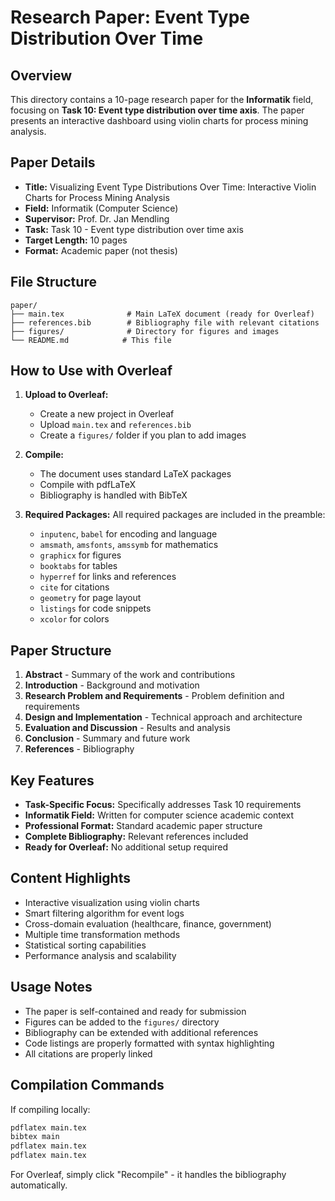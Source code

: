 # Research Paper: Event Type Distribution Over Time

## Overview

This directory contains a 10-page research paper for the **Informatik** field, focusing on **Task 10: Event type distribution over time axis**. The paper presents an interactive dashboard using violin charts for process mining analysis.

## Paper Details

- **Title:** Visualizing Event Type Distributions Over Time: Interactive Violin Charts for Process Mining Analysis
- **Field:** Informatik (Computer Science)
- **Supervisor:** Prof. Dr. Jan Mendling
- **Task:** Task 10 - Event type distribution over time axis
- **Target Length:** 10 pages
- **Format:** Academic paper (not thesis)

## File Structure

```
paper/
├── main.tex              # Main LaTeX document (ready for Overleaf)
├── references.bib        # Bibliography file with relevant citations
├── figures/              # Directory for figures and images
└── README.md            # This file
```

## How to Use with Overleaf

1. **Upload to Overleaf:**
   - Create a new project in Overleaf
   - Upload `main.tex` and `references.bib`
   - Create a `figures/` folder if you plan to add images

2. **Compile:**
   - The document uses standard LaTeX packages
   - Compile with pdfLaTeX
   - Bibliography is handled with BibTeX

3. **Required Packages:**
   All required packages are included in the preamble:
   - `inputenc`, `babel` for encoding and language
   - `amsmath`, `amsfonts`, `amssymb` for mathematics
   - `graphicx` for figures
   - `booktabs` for tables
   - `hyperref` for links and references
   - `cite` for citations
   - `geometry` for page layout
   - `listings` for code snippets
   - `xcolor` for colors

## Paper Structure

1. **Abstract** - Summary of the work and contributions
2. **Introduction** - Background and motivation
3. **Research Problem and Requirements** - Problem definition and requirements
4. **Design and Implementation** - Technical approach and architecture
5. **Evaluation and Discussion** - Results and analysis
6. **Conclusion** - Summary and future work
7. **References** - Bibliography

## Key Features

- **Task-Specific Focus:** Specifically addresses Task 10 requirements
- **Informatik Field:** Written for computer science academic context
- **Professional Format:** Standard academic paper structure
- **Complete Bibliography:** Relevant references included
- **Ready for Overleaf:** No additional setup required

## Content Highlights

- Interactive visualization using violin charts
- Smart filtering algorithm for event logs
- Cross-domain evaluation (healthcare, finance, government)
- Multiple time transformation methods
- Statistical sorting capabilities
- Performance analysis and scalability

## Usage Notes

- The paper is self-contained and ready for submission
- Figures can be added to the `figures/` directory
- Bibliography can be extended with additional references
- Code listings are properly formatted with syntax highlighting
- All citations are properly linked

## Compilation Commands

If compiling locally:
```bash
pdflatex main.tex
bibtex main
pdflatex main.tex
pdflatex main.tex
```

For Overleaf, simply click "Recompile" - it handles the bibliography automatically.

